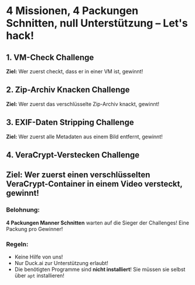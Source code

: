 # 4 Missionen, 4 Packungen Schnitten, null Unterstützung – Let's hack!

## 1. VM-Check Challenge
**Ziel:** Wer zuerst checkt, dass er in einer VM ist, gewinnt!

## 2. Zip-Archiv Knacken Challenge
**Ziel:** Wer zuerst das verschlüsselte Zip-Archiv knackt, gewinnt!

## 3. EXIF-Daten Stripping Challenge
**Ziel:** Wer zuerst alle Metadaten aus einem Bild entfernt, gewinnt! 

## 4. VeraCrypt-Verstecken Challenge
**Ziel:** Wer zuerst einen verschlüsselten VeraCrypt-Container in einem Video versteckt, gewinnt! 
---

### Belohnung:
**4 Packungen Manner Schnitten** warten auf die Sieger der Challenges!  Eine Packung pro Gewinner!

### Regeln:
- Keine Hilfe von uns!
- Nur Duck.ai zur Unterstützung erlaubt!
- Die benötigten Programme sind **nicht installiert**! Sie müssen sie selbst über `apt` installieren! 
